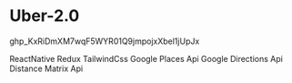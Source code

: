 # Uber-2.0

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

ReactNative
Redux
TailwindCss
Google Places Api
Google Directions Api
Distance Matrix Api

